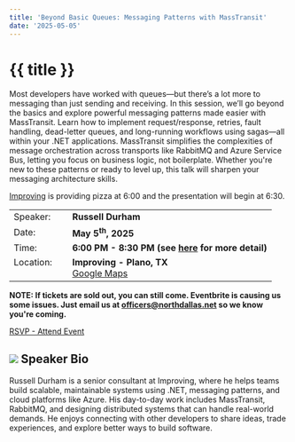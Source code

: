 ```yaml
---
title: 'Beyond Basic Queues: Messaging Patterns with MassTransit'
date: '2025-05-05'
---
```

# {{ title }}

Most developers have worked with queues—but there’s a lot more to messaging than just sending and receiving. In this session, we’ll go beyond the basics and explore powerful messaging patterns made easier with MassTransit. Learn how to implement request/response, retries, fault handling, dead-letter queues, and long-running workflows using sagas—all within your .NET applications. MassTransit simplifies the complexities of message orchestration across transports like RabbitMQ and Azure Service Bus, letting you focus on business logic, not boilerplate. Whether you're new to these patterns or ready to level up, this talk will sharpen your messaging architecture skills.

[Improving](https://improving.com/) is providing pizza at 6:00 and the presentation will begin at 6:30.

<table>
<tbody>
<tr><td>Speaker:</td><td>&nbsp;</td><td><b>Russell Durham</b></td></tr>
<tr><td>Date:</td><td>&nbsp;</td><td><b>May 5<sup>th</sup>, 2025</b></td></tr>
<tr><td valign="top">Time:</td><td>&nbsp;</td><td><b>6:00 PM - 8:30 PM (see <a title="Location" href="/contact/">here</a> for more detail)</b></td></tr>
<tr><td valign="top">Location:</td><td>&nbsp;</td><td><b>Improving - Plano, TX</b><br><a title="Google" target="_blank" href="https://g.page/improving-dallas?share">Google Maps</a></td></tr>
</tbody>
</table>

**NOTE: If tickets are sold out, you can still come. Eventbrite is causing us some issues. Just email us at officers@northdallas.net so we know you're coming.**

[RSVP - Attend Event](https://www.eventbrite.com/e/beyond-basic-queues-messaging-patterns-with-masstransit-tickets-1353945771249?aff=oddtdtcreator)

## ![](/assets/img/icons/speakerbioicon.png) Speaker Bio

Russell Durham is a senior consultant at Improving, where he helps teams build scalable, maintainable systems using .NET, messaging patterns, and cloud platforms like Azure. His day-to-day work includes MassTransit, RabbitMQ, and designing distributed systems that can handle real-world demands. He enjoys connecting with other developers to share ideas, trade experiences, and explore better ways to build software.
